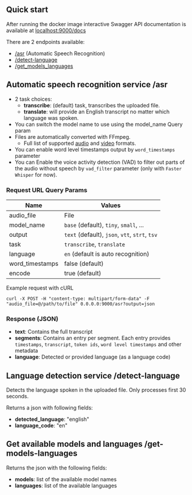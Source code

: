 ## Quick start

After running the docker image interactive Swagger API documentation is available at [localhost:9000/docs](http://localhost:9000/docs)

There are 2 endpoints available:

- [/asr](##Automatic-Speech-recognition-service-/asr) (Automatic Speech Recognition)
- [/detect-language](##Language-detection-service-/detect-language)
- [/get_models_languages](##Get-available-models-and-languages-/get-models-languages)

## Automatic speech recognition service /asr

- 2 task choices:
  - **transcribe**: (default) task, transcribes the uploaded file.
  - **translate**: will provide an English transcript no matter which language was spoken.
- You can switch the model name to use using the model_name Query param
- Files are automatically converted with FFmpeg.
  - Full list of supported [audio](https://ffmpeg.org/general.html#Audio-Codecs) and [video](https://ffmpeg.org/general.html#Video-Codecs) formats.
- You can enable word level timestamps output by `word_timestamps` parameter
- You can Enable the voice activity detection (VAD) to filter out parts of the audio without speech  by `vad_filter` parameter (only with `Faster Whisper` for now).

### Request URL Query Params

| Name            | Values                                         |
|-----------------|------------------------------------------------|
| audio_file      | File                                           |
| model_name      | `base` (default), `tiny`, `small`, ...         |
| output          | `text` (default), `json`, `vtt`, `strt`, `tsv` |
| task            | `transcribe`, `translate`                      |
| language        | `en` (default is auto recognition)             |
| word_timestamps | false (default)                                |
| encode          | true (default)                                 |

Example request with cURL
```
curl -X POST -H "content-type: multipart/form-data" -F "audio_file=@/path/to/file" 0.0.0.0:9000/asr?output=json
```

### Response (JSON)

- **text**: Contains the full transcript
- **segments**: Contains an entry per segment. Each entry provides `timestamps`, `transcript`, `token ids`, `word level timestamps` and other metadata
- **language**: Detected or provided language (as a language code)

## Language detection service /detect-language

Detects the language spoken in the uploaded file. Only processes first 30 seconds.

Returns a json with following fields:

- **detected_language**: "english"
- **language_code**: "en"


## Get available models and languages /get-models-languages

Returns the json with the following fields:

- **models**: list of the available model names
- **languages**: list of the available languages